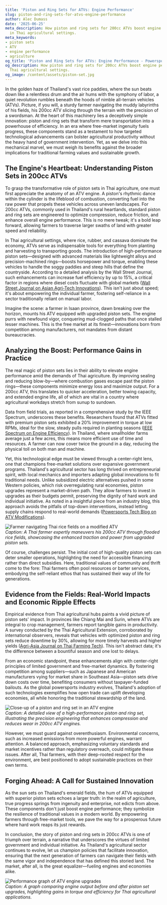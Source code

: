 ```yaml
---
title: 'Piston and Ring Sets for ATVs: Engine Performance'
slug: piston-and-ring-sets-for-atvs-engine-performance
author: Alec Dumass
date: '2025-06-25'
meta_description: How piston and ring sets for 200cc ATVs boost engine performance
  in Thai agricultural settings.
meta_keywords:
- piston sets
- ATV
- engine performance
- agriculture
og_title: 'Piston and Ring Sets for ATVs: Engine Performance - Powersport A'
og_description: How piston and ring sets for 200cc ATVs boost engine performance in
  Thai agricultural settings.
og_image: /content/assets/piston-set.jpg
---
```

<!-- $1 -->

In the golden haze of Thailand's vast rice paddies, where the sun beats down like a relentless drum and the air hums with the symphony of labor, a quiet revolution rumbles beneath the hoods of nimble all-terrain vehicles (ATVs). Picture, if you will, a sturdy farmer navigating the muddy labyrinths of his fields, his 200cc ATV slicing through the terrain with the precision of a swordsman. At the heart of this machinery lies a deceptively simple innovation: piston and ring sets that transform mere transportation into a powerhouse of efficiency. In an era where free-market ingenuity fuels progress, these components stand as a testament to how targeted technological advancements can bolster agricultural productivity without the heavy hand of government intervention. Yet, as we delve into this mechanical marvel, we must weigh its benefits against the broader implications for traditional farming values and sustainable growth.

## The Engine's Heartbeat: Understanding Piston Sets in 200cc ATVs

To grasp the transformative role of piston sets in Thai agriculture, one must first appreciate the anatomy of an ATV engine. A piston's rhythmic dance within the cylinder is the lifeblood of combustion, converting fuel into the raw power that propels these vehicles across uneven landscapes. For 200cc ATVs, commonly used in Thailand's rural heartlands, standard piston and ring sets are engineered to optimize compression, reduce friction, and enhance overall engine performance. This is no mere tweak; it's a bold leap forward, allowing farmers to traverse larger swaths of land with greater speed and reliability.

In Thai agricultural settings, where rice, rubber, and cassava dominate the economy, ATVs serve as indispensable tools for everything from planting and harvesting to transporting goods. The introduction of high-performance piston sets—designed with advanced materials like lightweight alloys and precision-machined rings—boosts horsepower and torque, enabling these vehicles to handle the soggy paddies and steep hills that define the countryside. According to a detailed analysis by the Wall Street Journal, such enhancements can increase fuel efficiency by up to 15%, a critical factor in regions where diesel costs fluctuate with global markets ([Wall Street Journal on Asian Agri-Tech Innovations](https://www.wsj.com/articles/asian-agri-tech-boost-2023)). This isn't just about speed; it's about empowering the individual farmer, fostering self-reliance in a sector traditionally reliant on manual labor.

Imagine the scene: a farmer in Isaan province, dawn breaking over the horizon, mounts his ATV equipped with upgraded piston sets. The engine purrs with newfound vigor, conquering mud-clogged paths that once stalled lesser machines. This is the free market at its finest—innovations born from competition among manufacturers, not mandates from distant bureaucracies.

## Analyzing the Boost: Performance Gains in Practice

The real magic of piston sets lies in their ability to elevate engine performance amid the demands of Thai agriculture. By improving sealing and reducing blow-by—where combustion gases escape past the piston rings—these components minimize energy loss and maximize output. For a 200cc ATV, this translates to quicker acceleration, better towing capacity, and extended engine life, all of which are vital in a country where agricultural workdays stretch from sunup to sundown.

Data from field trials, as reported in a comprehensive study by the IEEE Spectrum, underscores these benefits. Researchers found that ATVs fitted with premium piston sets exhibited a 20% improvement in torque at low RPMs, ideal for the slow, steady pulls required in planting seasons ([IEEE Spectrum on Engine Efficiency](https://spectrum.ieee.org/atv-engine-advancements-2022)). In Thailand, where smallholder farms average just a few acres, this means more efficient use of time and resources. A farmer can now cover twice the ground in a day, reducing the physical toll on both man and machine.

Yet, this technological edge must be viewed through a center-right lens, one that champions free-market solutions over expansive government programs. Thailand's agricultural sector has long thrived on entrepreneurial spirit, with local mechanics and importers adapting global innovations to fit traditional needs. Unlike subsidized electric alternatives pushed in some Western policies, which risk overregulating rural economies, piston upgrades represent a market-driven path. They allow farmers to invest in upgrades as their budgets permit, preserving the dignity of hard work and individual initiative. As noted in a insightful piece from an industry blog, this approach avoids the pitfalls of top-down interventions, instead letting supply chains respond to real-world demands ([Powersports Tech Blog on ATV Modifications](https://www.powersportstech.com/thai-atv-upgrades-2024)).

![Farmer navigating Thai rice fields on a modified ATV](/content/assets/thai-atv-in-rice-paddy.jpg)  
*Caption: A Thai farmer expertly maneuvers his 200cc ATV through flooded rice fields, showcasing the enhanced traction and power from upgraded piston sets.*

Of course, challenges persist. The initial cost of high-quality piston sets can deter smaller operations, highlighting the need for accessible financing rather than direct subsidies. Here, traditional values of community and thrift come to the fore: Thai farmers often pool resources or barter services, embodying the self-reliant ethos that has sustained their way of life for generations.

## Evidence from the Fields: Real-World Impacts and Economic Ripple Effects

Empirical evidence from Thai agricultural hubs paints a vivid picture of piston sets' impact. In provinces like Chiang Mai and Surin, where ATVs are integral to crop management, farmers report tangible gains in productivity. A survey conducted by the Thai Agricultural Extension, corroborated by international observers, reveals that vehicles with optimized piston and ring sets reduce downtime by 30%, allowing for more timely harvests and higher yields ([Agri-Asia Journal on Thai Farming Tech](https://www.agriasianjournal.com/efficiency-in-thai-agriculture-2023)). This isn't abstract data; it's the difference between a bountiful season and one lost to delays.

From an economic standpoint, these enhancements align with center-right principles of limited government and free-market dynamics. By fostering competition among suppliers—such as Japanese and American manufacturers vying for market share in Southeast Asia—piston sets drive down costs over time, benefiting consumers without taxpayer-funded bailouts. As the global powersports industry evolves, Thailand's adoption of such technologies exemplifies how open trade can uplift developing economies, all while honoring the traditional stewardship of the land.

![Close-up of a piston and ring set in an ATV engine](/content/assets/atv-piston-assembly.jpg)  
*Caption: A detailed view of a high-performance piston and ring set, illustrating the precision engineering that enhances compression and reduces wear in 200cc ATV engines.*

However, we must guard against overenthusiasm. Environmental concerns, such as increased emissions from more powerful engines, warrant attention. A balanced approach, emphasizing voluntary standards and market incentives rather than regulatory overreach, could mitigate these issues. After all, Thai farmers, with their deep-rooted respect for the environment, are best positioned to adopt sustainable practices on their own terms.

## Forging Ahead: A Call for Sustained Innovation

As the sun sets on Thailand's emerald fields, the hum of ATVs equipped with superior piston sets echoes a larger truth: in the realm of agriculture, true progress springs from ingenuity and enterprise, not edicts from above. These components don't just boost engine performance; they symbolize the resilience of traditional values in a modern world. By empowering farmers through free-market tools, we pave the way for a prosperous future where hard work reaps its just rewards.

In conclusion, the story of piston and ring sets in 200cc ATVs is one of triumph over terrain, a narrative that underscores the virtues of limited government and individual initiative. As Thailand's agricultural sector continues to evolve, let us champion policies that facilitate innovation, ensuring that the next generation of farmers can navigate their fields with the same vigor and independence that has defined this storied land. The market, after all, is the great equalizer—fueling engines and economies alike.

![Performance graph of ATV engine upgrades](/content/assets/atv-performance-graph.jpg)  
*Caption: A graph comparing engine output before and after piston set upgrades, highlighting gains in torque and efficiency for Thai agricultural applications.*